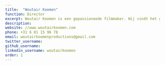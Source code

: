 ```yaml
---
title:  "Woutair Koomen"
function: Director
excerpt: Woutair Koomen is een gepassioneede filmmaker. Hij vindt het geweldig om unieke verhalen vast te leggen in de mooiste en puurste vorm. Woutair heeft een sterk gevoel voor esthetiek in films, aangezien hij meer films gezien heeft dan welke harddisk ook maar kan bevatten. Van portretdocumentaires tot branded films. Ieder verhaal wat de moeite waard is om te vertellen legt hij wonderschoon vast. Hiermee vangt hij alle verhalen om hem heen.
description:
website: //www.woutairkoomen.com
phone: +31 6 81 15 96 78
email: woutairkoomenproductions@gmail.com
twitter_username:
github_username:
linkedin_username: woutairkoomen
order: 1
---
```

